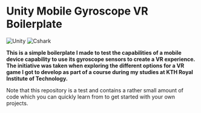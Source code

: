 # Unity Mobile Gyroscope VR Boilerplate

![Unity](https://img.shields.io/badge/Unity-100000?style=for-the-badge&logo=unity&logoColor=white)
![Cshark](https://img.shields.io/badge/C%23-239120?style=for-the-badge&logo=csharp&logoColor=white)

**This is a simple boilerplate I made to test the capabilities of a mobile device capability to use its gyroscope sensors to create a VR experience. The initiative was taken when exploring the different options for a VR game I got to develop as part of a course during my studies at KTH Royal Institute of Technology.**

Note that this repository is a test and contains a rather small amount of code which you can quickly learn from to get started with your own projects.

